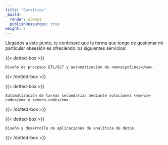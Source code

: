 ```yaml
---
title: "Servicios"
_build:
  render: always
  publishResources: true
weight: 3
---
```


Llegados a este punto, te confesaré que la forma que tengo de gestionar mi particular obsesión es ofreciendo los siguientes servicios:


{{< dotted-box >}}

    Diseño de procesos ETL/ELT y automatización de <em>pipelines</em>.
  
{{< /dotted-box >}}

{{< dotted-box >}}

    Automatización de tareas secundarias mediante soluciones <em>low-code</em> y <em>no-code</em>.
  
{{< /dotted-box >}}

{{< dotted-box >}}

    Diseño y desarrollo de aplicaciones de analítica de datos.
  
{{< /dotted-box >}}

